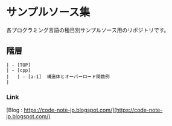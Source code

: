 # サンプルソース集

各プログラミング言語の種目別サンプルソース用のリポジトリです。

## 階層

```
| - [TOP]
| - [cpp]
|   | - [a-1]  構造体とオーバーロード関数例
|
```

### Link

[Blog : https://code-note-jp.blogspot.com/](https://code-note-jp.blogspot.com/)